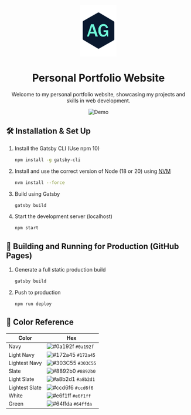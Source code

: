 <div align="center">
  <img alt="Logo" src="https://github.com/chandrikadeb7/chandrikadeb7.github.io/blob/code/src/images/logo.png" width="100" />
</div>
<h1 align="center">
  Personal Portfolio Website
</h1>
<p align="center">
   Welcome to my personal portfolio website, showcasing my projects and skills in web development.
</p>

<div align="center">
  <img alt="Demo" src="https://github.com/chandrikadeb7/chandrikadeb7.github.io/blob/code/src/images/demo.png" />
</div>

## 🛠 Installation & Set Up

1. Install the Gatsby CLI (Use npm 10)
   ```sh
   npm install -g gatsby-cli
   
   ```

2. Install and use the correct version of Node (18 or 20) using [NVM](https://github.com/nvm-sh/nvm)

   ```sh
   nvm install --force
   ```

3. Build using Gatsby

   ```sh
   gatsby build
   ```

4. Start the development server (localhost)

   ```sh
   npm start
   ```

## 🚀 Building and Running for Production (GitHub Pages)

1. Generate a full static production build

   ```sh
   gatsby build
   ```

2. Push to production

   ```sh
   npm run deploy
   ```

## 🎨 Color Reference

| Color          | Hex                                                                |
| -------------- | ------------------------------------------------------------------ |
| Navy           | ![#0a192f](https://via.placeholder.com/10/0a192f?text=+) `#0a192f` |
| Light Navy     | ![#172a45](https://via.placeholder.com/10/0a192f?text=+) `#172a45` |
| Lightest Navy  | ![#303C55](https://via.placeholder.com/10/303C55?text=+) `#303C55` |
| Slate          | ![#8892b0](https://via.placeholder.com/10/8892b0?text=+) `#8892b0` |
| Light Slate    | ![#a8b2d1](https://via.placeholder.com/10/a8b2d1?text=+) `#a8b2d1` |
| Lightest Slate | ![#ccd6f6](https://via.placeholder.com/10/ccd6f6?text=+) `#ccd6f6` |
| White          | ![#e6f1ff](https://via.placeholder.com/10/e6f1ff?text=+) `#e6f1ff` |
| Green          | ![#64ffda](https://via.placeholder.com/10/64ffda?text=+) `#64ffda` |
